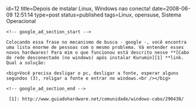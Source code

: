 id=12
title=Depois de instalar Linux, Windows nao conecta!
date=2008-06-09 12:51:14
type=post
status=published
tags=Linux, opensuse, Sistema Operacional
~~~~~~
<!-- google_ad_section_start -->

Colocando essa frase no mecanismo de busca - google -, você encontra uma lista enorme de pessoas com o mesmo problema. Vá entender esses novos hardwares! Para mim o que funcionou está descrito nesse **[Cabo de rede desconectado (no windows) após instalar Kurumin][1] **link.  
Qual a solução:

<big>Você precisa desligar o pc, desligar a fonte, esperar alguns segundos (3), religar a fonte e entrar no windows.<br /></big>

<!-- google_ad_section_end -->

 [1]: http://www.guiadohardware.net/comunidade/windows-cabo/290438/
